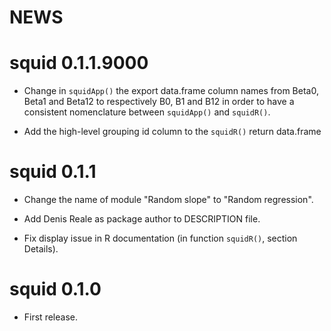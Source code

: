 # NEWS

# squid 0.1.1.9000

* Change in `squidApp()` the export data.frame column names from Beta0, Beta1 and Beta12 to respectively B0, B1 and B12 in order to have a consistent nomenclature between `squidApp()` and `squidR()`.

* Add the high-level grouping id column to the `squidR()` return data.frame

# squid 0.1.1

* Change the name of module "Random slope" to "Random regression".

* Add Denis Reale as package author to DESCRIPTION file. 

* Fix display issue in R documentation (in function `squidR()`, section Details).

# squid 0.1.0

* First release.
